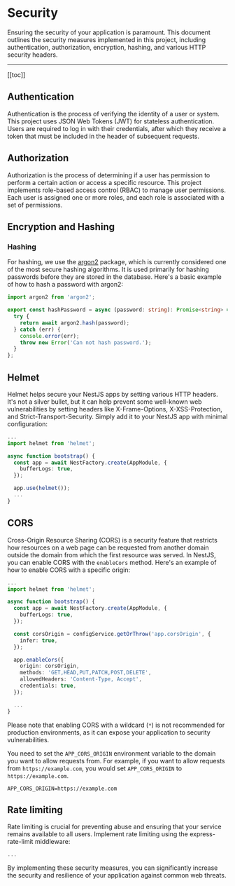 # Security

Ensuring the security of your application is paramount. This document outlines the security measures implemented in this project, including authentication, authorization, encryption, hashing, and various HTTP security headers.

---

[[toc]]

## Authentication

Authentication is the process of verifying the identity of a user or system. This project uses JSON Web Tokens (JWT) for stateless authentication. Users are required to log in with their credentials, after which they receive a token that must be included in the header of subsequent requests.

## Authorization

Authorization is the process of determining if a user has permission to perform a certain action or access a specific resource. This project implements role-based access control (RBAC) to manage user permissions. Each user is assigned one or more roles, and each role is associated with a set of permissions.

## Encryption and Hashing

### Hashing

For hashing, we use the [argon2](https://www.npmjs.com/package/argon2) package, which is currently considered one of the most secure hashing algorithms. It is used primarily for hashing passwords before they are stored in the database. Here's a basic example of how to hash a password with argon2:

```ts title="src/utils/password.util.ts"
import argon2 from 'argon2';

export const hashPassword = async (password: string): Promise<string> => {
  try {
    return await argon2.hash(password);
  } catch (err) {
    console.error(err);
    throw new Error('Can not hash password.');
  }
};
```

## Helmet

Helmet helps secure your NestJS apps by setting various HTTP headers. It's not a silver bullet, but it can help prevent some well-known web vulnerabilities by setting headers like X-Frame-Options, X-XSS-Protection, and Strict-Transport-Security. Simply add it to your NestJS app with minimal configuration:

```ts title="src/main.ts"
...
import helmet from 'helmet';

async function bootstrap() {
  const app = await NestFactory.create(AppModule, {
    bufferLogs: true,
  });

  app.use(helmet());
  ...
}
```

## CORS

Cross-Origin Resource Sharing (CORS) is a security feature that restricts how resources on a web page can be requested from another domain outside the domain from which the first resource was served. In NestJS, you can enable CORS with the `enableCors` method. Here's an example of how to enable CORS with a specific origin:

```ts title="src/main.ts"
...
import helmet from 'helmet';

async function bootstrap() {
  const app = await NestFactory.create(AppModule, {
    bufferLogs: true,
  });

  const corsOrigin = configService.getOrThrow('app.corsOrigin', {
    infer: true,
  });

  app.enableCors({
    origin: corsOrigin,
    methods: 'GET,HEAD,PUT,PATCH,POST,DELETE',
    allowedHeaders: 'Content-Type, Accept',
    credentials: true,
  });

  ...
}
```

Please note that enabling CORS with a wildcard (`*`) is not recommended for production environments, as it can expose your application to security vulnerabilities.

You need to set the `APP_CORS_ORIGIN` environment variable to the domain you want to allow requests from. For example, if you want to allow requests from `https://example.com`, you would set `APP_CORS_ORIGIN` to `https://example.com`.

```env
APP_CORS_ORIGIN=https://example.com
```

## Rate limiting

Rate limiting is crucial for preventing abuse and ensuring that your service remains available to all users. Implement rate limiting using the express-rate-limit middleware:

```ts title="src/main.ts"
...
```

By implementing these security measures, you can significantly increase the security and resilience of your application against common web threats.
